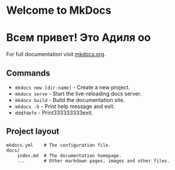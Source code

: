 # Welcome to MkDocs

# Всем привет! Это **Адиля** оо

For full documentation visit [mkdocs.org](https://www.mkdocs.org).

## Commands

* `mkdocs new [dir-name]` - Create a new project.
* `mkdocs serve` - Start the live-reloading docs server.
* `mkdocs build` - Build the documentation site.
* `mkdocs -h` - Print help message and exit.
* `dddfdefe` - Print333333333exit.

## Project layout

    mkdocs.yml    # The configuration file.
    docs/
        index.md  # The documentation homepage.
        ...       # Other markdown pages, images and other files.
